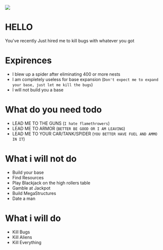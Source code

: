 <!-- Do not take this repository seriously, you'd have to be stupid enough to read everything on this, and if you did, congradulations, you already hired me to kill bugs for you. -->
![](https://github.com/ZEROPOINTBRUH/ZEROPOINTBRUH/blob/main/random/factoryworker.gif?raw=true)

# HELLO
You've recently Just hired me to kill bugs with whatever you got


# Expirences
- I blew up a spider after eliminating 400 or more nests
- I am completely useless for base expansion (`Don't expect me to expand your base, just let me kill the bugs`)
- I will not build you a base 

# What do you need todo
- LEAD ME TO THE GUNS (`I hate flamethrowers`)
- LEAD ME TO ARMOR (`BETTER BE GOOD OR I AM LEAVING`)
- LEAD ME TO YOUR CAR/TANK/SPIDER (`YOU BETTER HAVE FUEL AND AMMO IN IT`)

# What i will not do
- Build your base
- Find Resources
- Play Blackjack on the high rollers table
- Gamble at Jackpot
- Build MegaStructures
- Date a man

# What i will do
- Kill Bugs
- Kill Aliens
- Kill Everything